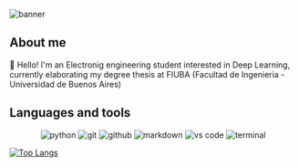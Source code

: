 ![banner](https://user-images.githubusercontent.com/38573537/202921887-04a95399-c4ea-4cdf-bccc-108d1e21ecc0.png)

## About me 
👋 Hello!
 I'm an Electronig engineering student interested in Deep Learning, currently elaborating my degree thesis at FIUBA (Facultad de Ingenieria - Universidad de Buenos Aires)

## Languages and tools
<div align="center">
  <img src="https://img.shields.io/badge/python-3776AB?style=for-the-badge&logo=python&logoColor=white" alt="python" />
  <img src="https://img.shields.io/badge/Git-F05032?style=for-the-badge&logo=git&logoColor=white" alt="git" />
  <img src="https://img.shields.io/badge/GitHub-100000?style=for-the-badge&logo=github&logoColor=white" alt="github" />
  <img src="https://img.shields.io/badge/Markdown-000000?style=for-the-badge&logo=markdown&logoColor=white" alt="markdown" />
  <img src="https://img.shields.io/badge/vs%20code-007ACC?style=for-the-badge&logo=visual%20studio%20code&logoColor=white" alt="vs code" />
  <img src="https://img.shields.io/badge/terminal%20commands-black?style=for-the-badge&logo=windows%20terminal&logoColor=white" alt="terminal" />
</div>


[![Top Langs](https://github-readme-stats.vercel.app/api/top-langs/?username=burna680)](https://github.com/anuraghazra/github-readme-stats)

<!--
**burna680/burna680** is a ✨ _special_ ✨ repository because its `README.md` (this file) appears on your GitHub profile.

Here are some ideas to get you started:

- 🔭 I’m currently working on ...
- 🌱 I’m currently learning ...
- 👯 I’m looking to collaborate on ...
- 🤔 I’m looking for help with ...
- 💬 Ask me about ...
- 📫 How to reach me: ...
- 😄 Pronouns: ...
- ⚡ Fun fact: ...
-->
